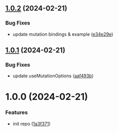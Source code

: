 ## [1.0.2](https://github.com/DCKT/rescript-react-query/compare/v1.0.1...v1.0.2) (2024-02-21)


### Bug Fixes

* update mutation bindings & example ([e34e29e](https://github.com/DCKT/rescript-react-query/commit/e34e29e08576be06655f1f05800258706fa35425))

## [1.0.1](https://github.com/DCKT/rescript-react-query/compare/v1.0.0...v1.0.1) (2024-02-21)


### Bug Fixes

* update useMutationOptions ([aaf493b](https://github.com/DCKT/rescript-react-query/commit/aaf493b7fcd847694e4dfa5cb388fb50d29dc8dc))

# 1.0.0 (2024-02-21)


### Features

* init repo ([1a3f371](https://github.com/DCKT/rescript-react-query/commit/1a3f371d72baa2620f08e12516672f54c4a19f4f))
